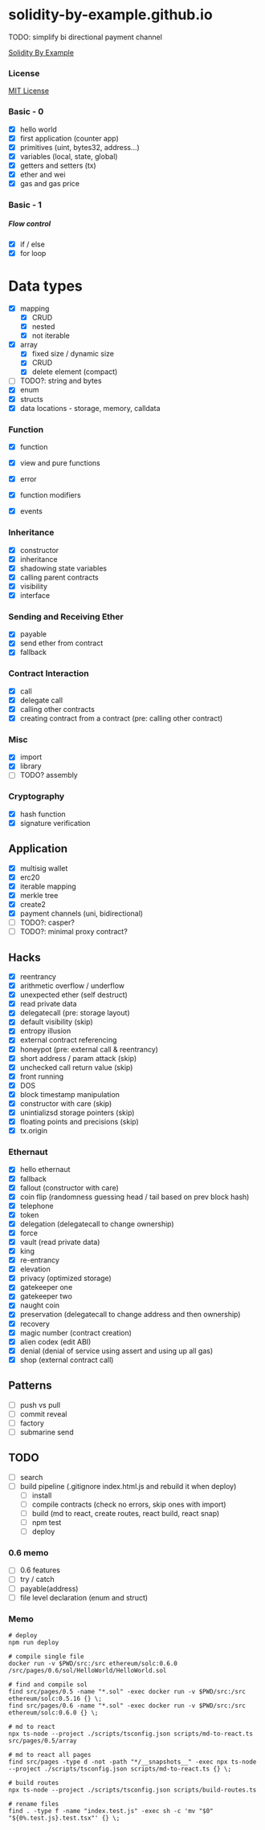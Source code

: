 # solidity-by-example.github.io

TODO: simplify bi directional payment channel

[Solidity By Example](https://solidity-by-example.org)

### License

[MIT License](LICENSE)

### Basic - 0

- [x] hello world
- [x] first application (counter app)
- [x] primitives (uint, bytes32, address...)
- [x] variables (local, state, global)
- [x] getters and setters (tx)
- [x] ether and wei
- [x] gas and gas price

### Basic - 1

##### Flow control

- [x] if / else
- [x] for loop

# Data types

- [x] mapping
  - [x] CRUD
  - [x] nested
  - [x] not iterable
- [x] array
  - [x] fixed size / dynamic size
  - [x] CRUD
  - [x] delete element (compact)
- [ ] TODO?: string and bytes
- [x] enum
- [x] structs
- [x] data locations - storage, memory, calldata

### Function

- [x] function
- [x] view and pure functions
- [x] error
- [x] function modifiers

- [x] events

### Inheritance

- [x] constructor
- [x] inheritance
- [x] shadowing state variables
- [x] calling parent contracts
- [x] visibility
- [x] interface

### Sending and Receiving Ether

- [x] payable
- [x] send ether from contract
- [x] fallback

### Contract Interaction

- [x] call
- [x] delegate call
- [x] calling other contracts
- [x] creating contract from a contract (pre: calling other contract)

### Misc

- [x] import
- [x] library
- [ ] TODO? assembly

### Cryptography

- [x] hash function
- [x] signature verification

## Application

- [x] multisig wallet
- [x] erc20
- [x] iterable mapping
- [x] merkle tree
- [x] create2
- [x] payment channels (uni, bidirectional)
- [ ] TODO?: casper?
- [ ] TODO?: minimal proxy contract?

## Hacks

- [x] reentrancy
- [x] arithmetic overflow / underflow
- [x] unexpected ether (self destruct)
- [x] read private data
- [x] delegatecall (pre: storage layout)
- [x] default visibility (skip)
- [x] entropy illusion
- [x] external contract referencing
- [x] honeypot (pre: external call & reentrancy)
- [x] short address / param attack (skip)
- [x] unchecked call return value (skip)
- [x] front running
- [x] DOS
- [x] block timestamp manipulation
- [x] constructor with care (skip)
- [x] unintializsd storage pointers (skip)
- [x] floating points and precisions (skip)
- [x] tx.origin

### Ethernaut

- [x] hello ethernaut
- [x] fallback
- [x] fallout (constructor with care)
- [x] coin flip (randomness guessing head / tail based on prev block hash)
- [x] telephone
- [x] token
- [x] delegation (delegatecall to change ownership)
- [x] force
- [x] vault (read private data)
- [x] king
- [x] re-entrancy
- [x] elevation
- [x] privacy (optimized storage)
- [x] gatekeeper one
- [x] gatekeeper two
- [x] naught coin
- [x] preservation (delegatecall to change address and then ownership)
- [x] recovery
- [x] magic number (contract creation)
- [x] alien codex (edit ABI)
- [x] denial (denial of service using assert and using up all gas)
- [x] shop (external contract call)

## Patterns

- [ ] push vs pull
- [ ] commit reveal
- [ ] factory
- [ ] submarine send

## TODO

- [ ] search
- [ ] build pipeline (.gitignore index.html.js and rebuild it when deploy)
  - [ ] install
  - [ ] compile contracts (check no errors, skip ones with import)
  - [ ] build (md to react, create routes, react build, react snap)
  - [ ] npm test
  - [ ] deploy

### 0.6 memo

- [ ] 0.6 features
- [ ] try / catch
- [ ] payable(address)
- [ ] file level declaration (enum and struct)

### Memo

```shell
# deploy
npm run deploy

# compile single file
docker run -v $PWD/src:/src ethereum/solc:0.6.0 /src/pages/0.6/sol/HelloWorld/HelloWorld.sol

# find and compile sol
find src/pages/0.5 -name "*.sol" -exec docker run -v $PWD/src:/src ethereum/solc:0.5.16 {} \;
find src/pages/0.6 -name "*.sol" -exec docker run -v $PWD/src:/src ethereum/solc:0.6.0 {} \;

# md to react
npx ts-node --project ./scripts/tsconfig.json scripts/md-to-react.ts src/pages/0.5/array

# md to react all pages
find src/pages -type d -not -path "*/__snapshots__" -exec npx ts-node --project ./scripts/tsconfig.json scripts/md-to-react.ts {} \;

# build routes
npx ts-node --project ./scripts/tsconfig.json scripts/build-routes.ts

# rename files
find . -type f -name "index.test.js" -exec sh -c 'mv "$0" "${0%.test.js}.test.tsx"' {} \;
```
